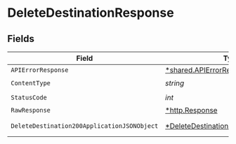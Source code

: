 # DeleteDestinationResponse


## Fields

| Field                                                                                                  | Type                                                                                                   | Required                                                                                               | Description                                                                                            |
| ------------------------------------------------------------------------------------------------------ | ------------------------------------------------------------------------------------------------------ | ------------------------------------------------------------------------------------------------------ | ------------------------------------------------------------------------------------------------------ |
| `APIErrorResponse`                                                                                     | [*shared.APIErrorResponse](../../models/shared/apierrorresponse.md)                                    | :heavy_minus_sign:                                                                                     | Not Found                                                                                              |
| `ContentType`                                                                                          | *string*                                                                                               | :heavy_check_mark:                                                                                     | N/A                                                                                                    |
| `StatusCode`                                                                                           | *int*                                                                                                  | :heavy_check_mark:                                                                                     | N/A                                                                                                    |
| `RawResponse`                                                                                          | [*http.Response](https://pkg.go.dev/net/http#Response)                                                 | :heavy_minus_sign:                                                                                     | N/A                                                                                                    |
| `DeleteDestination200ApplicationJSONObject`                                                            | [*DeleteDestination200ApplicationJSON](../../models/operations/deletedestination200applicationjson.md) | :heavy_minus_sign:                                                                                     | A single destination                                                                                   |